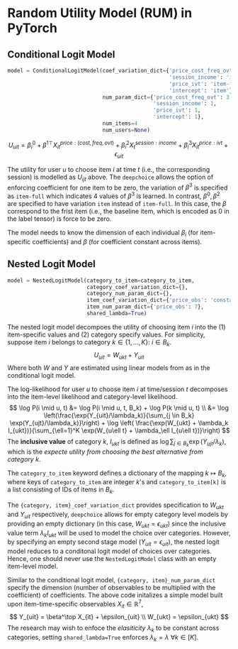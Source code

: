 <script type="text/javascript" async
  src="https://cdnjs.cloudflare.com/ajax/libs/mathjax/2.7.5/MathJax.js?config=TeX-MML-AM_CHTML">
</script>

# Random Utility Model (RUM) in PyTorch

## Conditional Logit Model

```python
model = ConditionalLogitModel(coef_variation_dict={'price_cost_freq_ovt': 'constant',
                                                   'session_income': 'item',
                                                   'price_ivt': 'item-full',
                                                   'intercept': 'item'},
                              num_param_dict={'price_cost_freq_ovt': 3,
                                              'session_income': 1,
                                              'price_ivt': 1,
                                              'intercept': 1},
                              num_items=4
                              num_users=None)
```

$$
U_{uit} = \beta^0_i + \beta^{1\top} X^{price: (cost, freq, ovt)}_{it} + \beta^2_i X^{session:income}_t + \beta^3_i X_{it}^{price:ivt} + \epsilon_{uit}
$$

The utility for user $u$ to choose item $i$ at time $t$ (i.e., the corresponding session) is modelled as $U_{ijt}$ above. The `deepchoice` allows the option of enforcing coefficient for one item to be zero, the variation of $\beta^3$ is specified as `item-full` which indicates 4 values of $\beta^3$ is learned. In contrast, $\beta^0, \beta^2$ are specified to have variation `item` instead of `item-full`. In this case, the $\beta$ correspond to the frist item (i.e., the baseline item, which is encoded as 0 in the label tensor) is force to be zero.

The model needs to know the dimension of each individual $\beta_i$ (for item-specific coefficients) and $\beta$ (for coefficient constant across items). 

## Nested Logit Model

```python
model = NestedLogitModel(category_to_item=category_to_item,
                         category_coef_variation_dict={},
                         category_num_param_dict={},
                         item_coef_variation_dict={'price_obs': 'constant'},
                         item_num_param_dict={'price_obs': 7},
                         shared_lambda=True)
```

The nested logit model decompoes the utility of choosing item $i$ into the (1) item-specific values and (2) category specify values.  For simplicity, suppose item $i$  belongs to category $k \in \{1, \dots, K\}$: $i \in B_k$. 
$$
U_{uit} = W_{ukt} + Y_{uit}
$$
Where both $W$ and $Y$ are estimated using linear models from as in the conditional logit model.

The log-likelihood for user $u$ to choose item $i$ at time/session $t$ decomposes into the item-level likelihood and category-level likelihood.
$$
\log P(i \mid u, t) &= \log P(i \mid u, t, B_k) + \log P(k \mid u, t) \\
&= \log \left(\frac{\exp(Y_{uit}/\lambda_k)}{\sum_{j \in B_k} \exp(Y_{ujt}/\lambda_k)}\right) + \log \left( \frac{\exp(W_{ukt} + \lambda_k I_{ukt})}{\sum_{\ell=1}^K \exp(W_{u\ell t} + \lambda_\ell I_{u\ell t})}\right)
$$
The **inclusive value** of category $k$, $I_{ukt}$ is defined as $\log \sum_{j \in B_k} \exp(Y_{ujt}/\lambda_k)$, which is the *expecte utility from choosing the best alternative from category $k$*.

The `category_to_item` keyword defines a dictionary of the mapping $k \mapsto B_k$, where keys of `category_to_item`  are integer $k$'s and  `category_to_item[k]`  is a list consisting of IDs of items in $B_k$.

The `{category, item}_coef_variation_dict` provides specification to $W_{ukt}$ and $Y_{uit}$ respectively, `deepchoice` allows for empty category level models by providing an empty dictionary (in this case, $W_{ukt} = \epsilon_{ukt}$) since the inclusive value term $\lambda_k I_{ukt}$ will be used to model the choice over categories. However, by specifying an empty second stage model ($Y_{uit} = \epsilon_{uit}$), the nested logit model reduces to a conditonal logit model of choices over categories. Hence, one should never use the `NestedLogitModel` class with an empty item-level model.

Similar to the conditional logit model, `{category, item}_num_param_dict` specify the dimension (number of observables to be multiplied with the coefficient) of coefficients. The above code initalizes a simple model built upon item-time-specific observables $X_{it} \in \mathbb{R}^7$, 
$$
Y_{uit} = \beta^\top X_{it} + \epsilon_{uit} \\
W_{ukt} = \epsilon_{ukt}
$$
The research may wish to enfoce the *elasiticity* $\lambda_k$ to be constant across categories, setting `shared_lambda=True` enforces $\lambda_k = \lambda\ \forall k \in [K]$.

